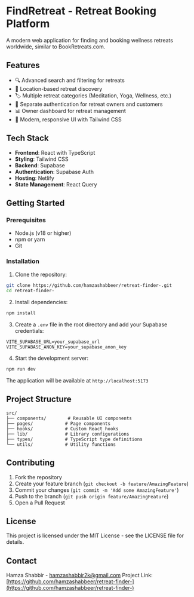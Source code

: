 # FindRetreat - Retreat Booking Platform

A modern web application for finding and booking wellness retreats worldwide, similar to BookRetreats.com.

## Features

- 🔍 Advanced search and filtering for retreats
- 📍 Location-based retreat discovery
- 🏷️ Multiple retreat categories (Meditation, Yoga, Wellness, etc.)
- 👤 Separate authentication for retreat owners and customers
- 📊 Owner dashboard for retreat management
- 🎨 Modern, responsive UI with Tailwind CSS

## Tech Stack

- **Frontend**: React with TypeScript
- **Styling**: Tailwind CSS
- **Backend**: Supabase
- **Authentication**: Supabase Auth
- **Hosting**: Netlify
- **State Management**: React Query

## Getting Started

### Prerequisites

- Node.js (v18 or higher)
- npm or yarn
- Git

### Installation

1. Clone the repository:
```bash
git clone https://github.com/hamzashabbeer/retreat-finder-.git
cd retreat-finder-
```

2. Install dependencies:
```bash
npm install
```

3. Create a `.env` file in the root directory and add your Supabase credentials:
```env
VITE_SUPABASE_URL=your_supabase_url
VITE_SUPABASE_ANON_KEY=your_supabase_anon_key
```

4. Start the development server:
```bash
npm run dev
```

The application will be available at `http://localhost:5173`

## Project Structure

```
src/
├── components/        # Reusable UI components
├── pages/            # Page components
├── hooks/            # Custom React hooks
├── lib/              # Library configurations
├── types/            # TypeScript type definitions
└── utils/            # Utility functions
```

## Contributing

1. Fork the repository
2. Create your feature branch (`git checkout -b feature/AmazingFeature`)
3. Commit your changes (`git commit -m 'Add some AmazingFeature'`)
4. Push to the branch (`git push origin feature/AmazingFeature`)
5. Open a Pull Request

## License

This project is licensed under the MIT License - see the LICENSE file for details.

## Contact

Hamza Shabbir - hamzashabbir2k@gmail.com
Project Link: [https://github.com/hamzashabbeer/retreat-finder-](https://github.com/hamzashabbeer/retreat-finder-)